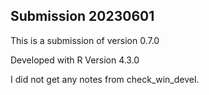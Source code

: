 ## Submission 20230601

This is a submission of version 0.7.0

Developed with R Version 4.3.0

I did not get any notes from check_win_devel.
